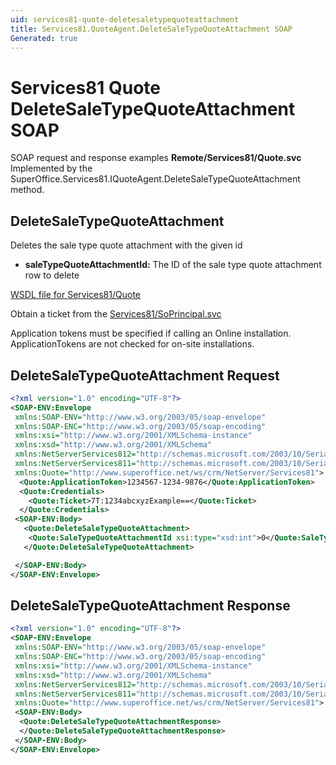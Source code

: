 ```yaml
---
uid: services81-quote-deletesaletypequoteattachment
title: Services81.QuoteAgent.DeleteSaleTypeQuoteAttachment SOAP
Generated: true
---
```


# Services81 Quote DeleteSaleTypeQuoteAttachment SOAP

SOAP request and response examples **Remote/Services81/Quote.svc**
Implemented by the <see cref="M:SuperOffice.Services81.IQuoteAgent.DeleteSaleTypeQuoteAttachment">SuperOffice.Services81.IQuoteAgent.DeleteSaleTypeQuoteAttachment</see> method.

## DeleteSaleTypeQuoteAttachment

Deletes the sale type quote attachment with the given id

* **saleTypeQuoteAttachmentId:** The ID of the sale type quote attachment row to delete



[WSDL file for Services81/Quote](../Services81-Quote.md)

Obtain a ticket from the [Services81/SoPrincipal.svc](../SoPrincipal/index.md)

Application tokens must be specified if calling an Online installation. ApplicationTokens are not checked for on-site installations.

## DeleteSaleTypeQuoteAttachment Request

```xml
<?xml version="1.0" encoding="UTF-8"?>
<SOAP-ENV:Envelope
 xmlns:SOAP-ENV="http://www.w3.org/2003/05/soap-envelope"
 xmlns:SOAP-ENC="http://www.w3.org/2003/05/soap-encoding"
 xmlns:xsi="http://www.w3.org/2001/XMLSchema-instance"
 xmlns:xsd="http://www.w3.org/2001/XMLSchema"
 xmlns:NetServerServices812="http://schemas.microsoft.com/2003/10/Serialization/Arrays"
 xmlns:NetServerServices811="http://schemas.microsoft.com/2003/10/Serialization/"
 xmlns:Quote="http://www.superoffice.net/ws/crm/NetServer/Services81">
  <Quote:ApplicationToken>1234567-1234-9876</Quote:ApplicationToken>
  <Quote:Credentials>
    <Quote:Ticket>7T:1234abcxyzExample==</Quote:Ticket>
  </Quote:Credentials>
 <SOAP-ENV:Body>
   <Quote:DeleteSaleTypeQuoteAttachment>
    <Quote:SaleTypeQuoteAttachmentId xsi:type="xsd:int">0</Quote:SaleTypeQuoteAttachmentId>
   </Quote:DeleteSaleTypeQuoteAttachment>

 </SOAP-ENV:Body>
</SOAP-ENV:Envelope>

```


## DeleteSaleTypeQuoteAttachment Response

```xml
<?xml version="1.0" encoding="UTF-8"?>
<SOAP-ENV:Envelope
 xmlns:SOAP-ENV="http://www.w3.org/2003/05/soap-envelope"
 xmlns:SOAP-ENC="http://www.w3.org/2003/05/soap-encoding"
 xmlns:xsi="http://www.w3.org/2001/XMLSchema-instance"
 xmlns:xsd="http://www.w3.org/2001/XMLSchema"
 xmlns:NetServerServices812="http://schemas.microsoft.com/2003/10/Serialization/Arrays"
 xmlns:NetServerServices811="http://schemas.microsoft.com/2003/10/Serialization/"
 xmlns:Quote="http://www.superoffice.net/ws/crm/NetServer/Services81">
 <SOAP-ENV:Body>
  <Quote:DeleteSaleTypeQuoteAttachmentResponse>
  </Quote:DeleteSaleTypeQuoteAttachmentResponse>
 </SOAP-ENV:Body>
</SOAP-ENV:Envelope>

```

